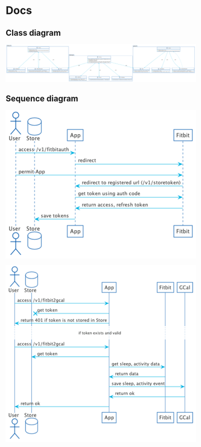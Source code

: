 # Docs

## Class diagram

![](./components.png)

## Sequence diagram

![](./get_token_flow.png)

![](./get_fitbit_data_flow.png)

